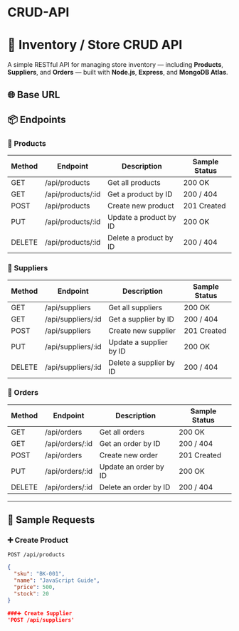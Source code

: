 # CRUD-API
# 🏪 Inventory / Store CRUD API

A simple RESTful API for managing store inventory — including **Products**, **Suppliers**, and **Orders** — built with **Node.js**, **Express**, and **MongoDB Atlas**.  

## 🌐 Base URL



## 📦 Endpoints

### 🧾 Products

| Method | Endpoint               | Description              | Sample Status |
|--------|-------------------------|---------------------------|---------------|
| GET    | /api/products           | Get all products         | 200 OK        |
| GET    | /api/products/:id       | Get a product by ID      | 200 / 404     |
| POST   | /api/products           | Create new product       | 201 Created   |
| PUT    | /api/products/:id       | Update a product by ID   | 200 OK        |
| DELETE | /api/products/:id       | Delete a product by ID   | 200 / 404     |

### 🏢 Suppliers

| Method | Endpoint               | Description                | Sample Status |
|--------|-------------------------|-----------------------------|---------------|
| GET    | /api/suppliers          | Get all suppliers          | 200 OK        |
| GET    | /api/suppliers/:id      | Get a supplier by ID       | 200 / 404     |
| POST   | /api/suppliers          | Create new supplier        | 201 Created   |
| PUT    | /api/suppliers/:id      | Update a supplier by ID    | 200 OK        |
| DELETE | /api/suppliers/:id      | Delete a supplier by ID    | 200 / 404     |

### 🧾 Orders

| Method | Endpoint               | Description                | Sample Status |
|--------|-------------------------|-----------------------------|---------------|
| GET    | /api/orders            | Get all orders             | 200 OK        |
| GET    | /api/orders/:id        | Get an order by ID         | 200 / 404     |
| POST   | /api/orders           | Create new order          | 201 Created   |
| PUT    | /api/orders/:id       | Update an order by ID     | 200 OK        |
| DELETE | /api/orders/:id       | Delete an order by ID     | 200 / 404     |

---

## 🧪 Sample Requests

### ➕ Create Product
`POST /api/products`

```json
{
  "sku": "BK-001",
  "name": "JavaScript Guide",
  "price": 500,
  "stock": 20
}

###➕ Create Supplier
'POST /api/suppliers'

